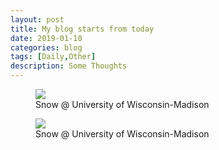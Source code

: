 ```yaml
---
layout: post
title: My blog starts from today
date: 2019-01-10
categories: blog
tags: [Daily,Other]
description: Some Thoughts
---
```


<figure>
<img src="{{ "https://github.com/hanwangwisc/hanwangwisc.GitHub.io/raw/master/img/hwang_snow-min.jpg" | absolute_url }}" />
<figcaption>Snow @ University of Wisconsin-Madison</figcaption>
</figure>

<figure>
<img src="{{ "img/hwang_snow-min.jpg" | absolute_url }}" />
<figcaption>Snow @ University of Wisconsin-Madison</figcaption>
</figure>







